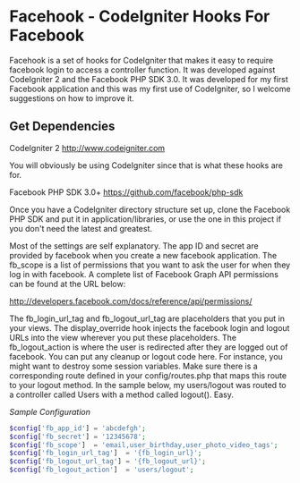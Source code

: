 Facehook - CodeIgniter Hooks For Facebook
=========================================

Facehook is a set of hooks for CodeIgniter that makes it easy to require facebook login to access a controller function. It was developed against CodeIgniter 2 and the Facebook PHP SDK 3.0. It was developed for my first Facebook application and this was my first use of CodeIgniter, so I welcome suggestions on how to improve it.


Get Dependencies
----------------

CodeIgniter 2
http://www.codeigniter.com

You will obviously be using CodeIgniter since that is what these hooks are for. 

Facebook PHP SDK 3.0+
https://github.com/facebook/php-sdk

Once you have a CodeIgniter directory structure set up, clone the Facebook PHP SDK and put it in application/libraries, or use the one in this project if you don't need the latest and greatest.

Most of the settings are self explanatory. The app ID and secret are provided by facebook when you create a new facebook application. The fb_scope is a list of permissions that you want to ask the user for when they log in with facebook. A complete list of Facebook Graph API permissions can be found at the URL below:

http://developers.facebook.com/docs/reference/api/permissions/

The fb_login_url_tag and fb_logout_url_tag are placeholders that you put in your views. The display_override hook injects the facebook login and logout URLs into the view wherever you put these placeholders. The fb_logout_action is where the user is redirected after they are logged out of facebook. You can put any cleanup or logout code here. For instance, you might want to destroy some session variables. Make sure there is a corresponding route defined in your config/routes.php that maps this route to your logout method. In the sample below, my users/logout was routed to a controller called Users with a method called logout(). Easy.

*Sample Configuration*

```php
$config['fb_app_id'] = 'abcdefgh';
$config['fb_secret'] = '12345678';
$config['fb_scope']  = 'email,user_birthday,user_photo_video_tags';
$config['fb_login_url_tag']  = '{fb_login_url}';
$config['fb_logout_url_tag'] = '{fb_logout_url}';
$config['fb_logout_action']  = 'users/logout';
```